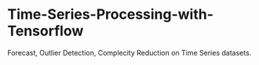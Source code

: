 # Time-Series-Processing-with-Tensorflow
Forecast, Outlier Detection, Complecity Reduction on Time Series datasets.
